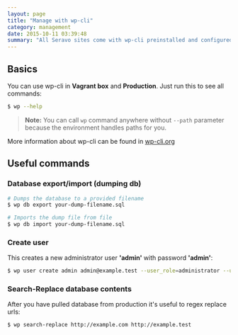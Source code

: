 ```yaml
---
layout: page
title: "Manage with wp-cli"
category: management
date: 2015-10-11 03:39:48
summary: "All Seravo sites come with wp-cli preinstalled and configured for easier command-line management."
---
```


## Basics
You can use wp-cli in **Vagrant box** and **Production**. Just run this to see all commands:

```bash
$ wp --help
```

> **Note:** You can call ```wp``` command anywhere without ```--path``` parameter because the environment handles paths for you.

More information about wp-cli can be found in [wp-cli.org](http://wp-cli.org)

## Useful commands

### Database export/import (dumping db)
```bash
# Dumps the database to a provided filename
$ wp db export your-dump-filename.sql

# Imports the dump file from file
$ wp db import your-dump-filename.sql
```

### Create user

This creates a new administrator user **'admin'** with password **'admin'**:

```bash
$ wp user create admin admin@example.test --user_role=administrator --user_pass=admin
```

### Search-Replace database contents

After you have pulled database from production it's useful to regex replace urls:

```bash
$ wp search-replace http://example.com http://example.test
```

